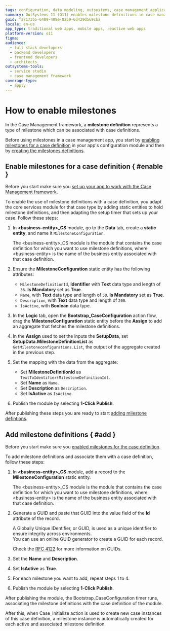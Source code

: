 ```yaml
---
tags: configuration, data modeling, outsystems, case management applications, static entities
summary: OutSystems 11 (O11) enables milestone definitions in case management apps through configuration and data setup modules.
guid: f27173b5-6489-408e-8259-6d429d569cba
locale: en-us
app_type: traditional web apps, mobile apps, reactive web apps
platform-version: o11
figma:
audience:
  - full stack developers
  - backend developers
  - frontend developers
  - architects
outsystems-tools:
  - service studio
  - case management framework
coverage-type:
  - apply
---
```


# How to enable milestones

In the Case Management framework, a **milestone definition** represents a type of milestone which can be associated with case definitions.

Before using milestones in a case management app, you start by [enabling milestones for a case definition](#enable) in your app's configuration module and then by [creating the milestones definitions](#add).

## Enable milestones for a case definition { #enable }

Before you start make sure you [set up your app to work with the Case Management framework](../bootstrap-app.md).

To enable the use of milestone definitions with a case definition, you adapt the core services module for that case type by adding static entities to hold milestone definitions, and then adapting the setup timer that sets up your case.
Follow these steps:

1. In **&lt;business-entity&gt;_CS** module, go to the **Data** tab, create a **static entity**, and name it `MilestoneConfiguration`.

    <div class="info" markdown="1">

    The &lt;business-entity&gt;_CS module is the module that contains the case definition for which you want to use milestone definitions, where &lt;business-entity&gt; is the name of the business entity associated with that case definition.

    </div>

1. Ensure the **MilestoneConfiguration** static entity has the following attributes:

    * `MilestoneDefinitionId`, **Identifier** with **Text** data type and length of `36`. **Is Mandatory** set as **True**.
    * `Name`, with **Text** data type and length of `50`. **Is Mandatory** set as **True**.
    * `Description`, with **Text** data type and length of `200`.
    * `IsActive`, with **Boolean** data type.

1. In the **Logic** tab, open the **Bootstrap_CaseConfiguration** action flow, drag the **MilestoneConfiguration** static entity before the **Assign** to add an aggregate that fetches the milestone definitions.

1. In the **Assign** used to set the inputs the **SetupData**, set **SetupData.MilestoneDefinitionList** as `GetMilestoneconfigurations.List`, the output of the aggregate created in the previous step.

1. Set the mapping with the data from the aggregate:

    * Set **MilestoneDefinitionId** as `TextToIdentifier(MilestoneDefinitionId)`.
    * Set **Name** as `Name`.
    * Set **Description** as `Description`.
    * Set **IsActive** as `IsActive`.

1. Publish the module by selecting **1-Click Publish**.

After publishing these steps you are ready to start [adding milestone defintions](#add).

## Add milestone definitions { #add }

Before you start make sure you [enabled milestones for the case definition](#enable).

To add milestone definitions and associate them with a case definition, follow these steps:

1. In **&lt;business-entity&gt;_CS** module, add a record to the **MilestoneConfiguration** static entity.

    <div class="info" markdown="1">

    The &lt;business-entity&gt;_CS module is the module that contains the case definition for which you want to use milestone definitions, where &lt;business-entity&gt; is the name of the business entity associated with that case definition.

    </div>

1. Generate a GUID and paste that GUID into the value field of the **Id** attribute of the record.

    <div class="info" markdown="1">

    A Globally Unique IDentifier, or GUID, is used as a unique identifier to ensure integrity across environments.  
    You can use an online GUID generator to create a GUID for each record.

    Check the [RFC 4122](https://www.ietf.org/rfc/rfc4122.txt) for more information on GUIDs.

    </div>

1. Set the **Name** and **Description**.

1. Set **IsActive** as **True**.

1. For each milestone you want to add, repeat steps 1 to 4.

1. Publish the module by selecting **1-Click Publish**.

After publishing the module, the Bootstrap_CaseConfiguration timer runs, associating the milestone definitions with the case definition of the module.

After this, when Case_Initialize action is used to create new case instances of this case definition, a milestone instance is automatically created for each active and associated milestone definition.
